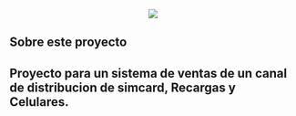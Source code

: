 <p align="center"><img src="http://siv.amcomsa.com.co/siv/img/logo_app.png"></p>

## Sobre este proyecto

## Proyecto para un sistema de ventas de un canal de distribucion de simcard, Recargas y Celulares.
